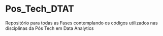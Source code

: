 # Pos_Tech_DTAT
Repositório para todas as Fases contemplando os códigos utilizados nas disciplinas da Pós Tech em Data Analytics
